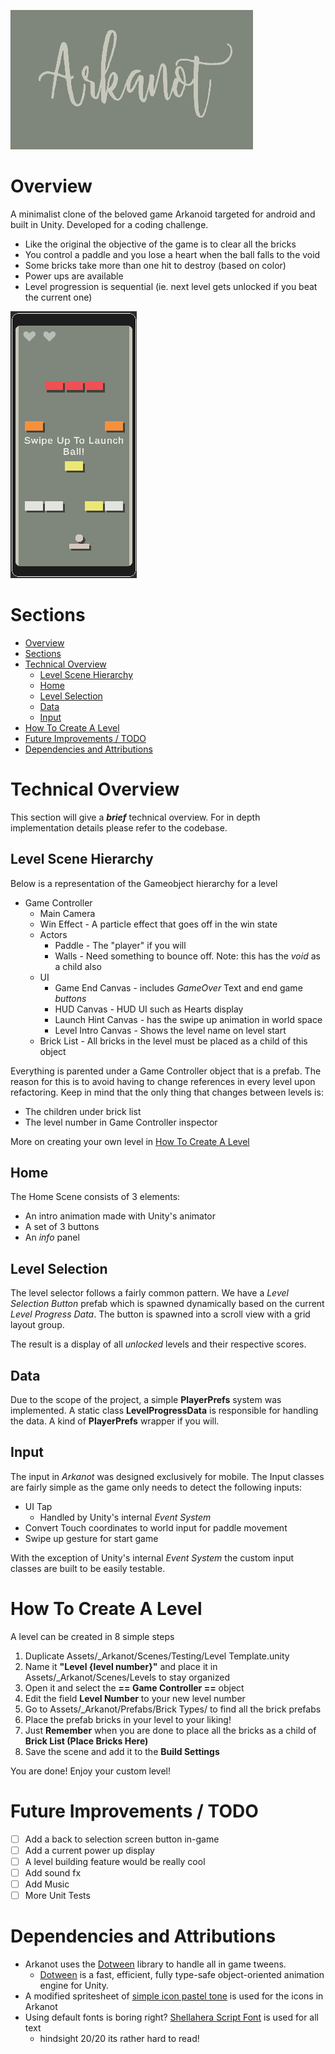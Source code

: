 
![arkanot_title](img/arkanot_title.png)

# Overview
A minimalist clone of the beloved game Arkanoid targeted for android and built in Unity. Developed for a coding challenge.

- Like the original the objective of the game is to clear all the bricks
- You control a paddle and you lose a heart when the ball falls to the void
- Some bricks take more than one hit to destroy (based on color)
- Power ups are available
- Level progression is sequential (ie. next level gets unlocked if you beat the current one)

![arkanot_title](img/arkanot_showcase.gif)

# Sections
- [Overview](#overview)
- [Sections](#sections)
- [Technical Overview](#technical-overview)
  - [Level Scene Hierarchy](#level-scene-hierarchy)
  - [Home](#home)
  - [Level Selection](#level-selection)
  - [Data](#data)
  - [Input](#input)
- [How To Create A Level](#how-to-create-a-level)
- [Future Improvements / TODO](#future-improvements--todo)
- [Dependencies and Attributions](#dependencies-and-attributions)


# Technical Overview

This section will give a ***brief*** technical overview. For in depth implementation details please refer to the codebase. 

## Level Scene Hierarchy

Below is a representation of the Gameobject hierarchy for a level

- Game Controller
  - Main Camera
  - Win Effect - A particle effect that goes off in the win state
  - Actors
    - Paddle - The "player" if you will
    - Walls - Need something to bounce off. Note: this has the *void* as a child also
  - UI
    - Game End Canvas - includes *GameOver* Text and end game *buttons*
    - HUD Canvas - HUD UI such as Hearts display
    - Launch Hint Canvas - has the swipe up animation in world space
    - Level Intro Canvas - Shows the level name on level start
  - Brick List - All bricks in the level must be placed as a child of this object

Everything is parented under a Game Controller object that is a prefab. The reason for this is to avoid having to change references in every level upon refactoring. Keep in mind that the only thing that changes between levels is:
- The children under brick list
- The level number in Game Controller inspector

More on creating your own level in [How To Create A Level](#how-to-create-a-level)


## Home

The Home Scene consists of 3 elements:
- An intro animation made with Unity's animator
- A set of 3 buttons 
- An *info* panel

## Level Selection

The level selector follows a fairly common pattern. We have a *Level Selection Button* prefab which is spawned dynamically based on the current *Level Progress Data*. The button is spawned into a scroll view with a grid layout group.

The result is a display of all *unlocked* levels and their respective scores.

## Data

Due to the scope of the project, a simple **PlayerPrefs** system was implemented. A static class **LevelProgressData** is responsible for handling the data. A kind of **PlayerPrefs** wrapper if you will.

## Input

The input in *Arkanot* was designed exclusively for mobile. The Input classes are fairly simple as the game only needs to detect the following inputs:

- UI Tap
  - Handled by Unity's internal *Event System*
- Convert Touch coordinates to world input for paddle movement
- Swipe up gesture for start game

With the exception of Unity's internal *Event System* the custom input classes are built to be easily testable.

# How To Create A Level

A level can be created in 8 simple steps
1. Duplicate Assets/_Arkanot/Scenes/Testing/Level Template.unity
2. Name it **"Level {level number}"** and place it in Assets/_Arkanot/Scenes/Levels to stay organized
3. Open it and select the **== Game Controller ==** object
4. Edit the field **Level Number** to your new level number
5. Go to Assets/_Arkanot/Prefabs/Brick Types/ to find all the brick prefabs
6. Place the prefab bricks in your level to your liking!
7. Just **Remember** when you are done to place all the bricks as a child of  **Brick List (Place Bricks Here)**
8. Save the scene and add it to the **Build Settings**


You are done! Enjoy your custom level!

# Future Improvements / TODO

- [ ] Add a back to selection screen button in-game
- [ ] Add a current power up display
- [ ] A level building feature would be really cool
- [ ] Add sound fx
- [ ] Add Music
- [ ] More Unit Tests

# Dependencies and Attributions

- Arkanot uses the [Dotween](http://dotween.demigiant.com/) library to handle all in game tweens.
  - [Dotween](http://dotween.demigiant.com/) is a fast, efficient, fully type-safe object-oriented animation engine for Unity.
- A modified spritesheet of [simple icon pastel tone](https://assetstore.unity.com/packages/2d/gui/icons/simple-icon-pastel-tone-107568) is used for the icons in Arkanot
- Using default fonts is boring right? [Shellahera Script Font](https://www.fontspace.com/shellahera-script-font-f23405) is used for all text
  - hindsight 20/20 its rather hard to read!
